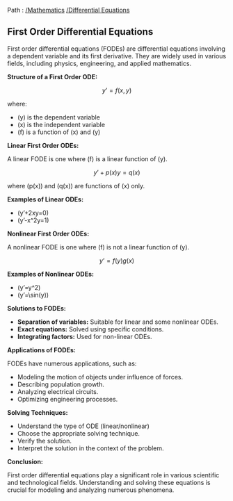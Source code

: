 Path : [/Mathematics](../../index.md) [/Differential Equations](../index.md)
## First Order Differential Equations

First order differential equations (FODEs) are differential equations involving a dependent variable and its first derivative. They are widely used in various fields, including physics, engineering, and applied mathematics.

**Structure of a First Order ODE:**

$$y’=f(x,y)$$

where:

* \(y\) is the dependent variable
* \(x\) is the independent variable
* \(f\) is a function of \(x\) and \(y\)

**Linear First Order ODEs:**

A linear FODE is one where \(f\) is a linear function of \(y\). 

$$y’+p(x)y=q(x)$$ 

where \(p(x)\) and \(q(x)\) are functions of \(x\) only.

**Examples of Linear ODEs:**

* \(y’+2xy=0\)
* \(y’-x^2y=1\)

**Nonlinear First Order ODEs:** 

A nonlinear FODE is one where \(f\) is not a linear function of \(y\).

$$y’=f(y)g(x)$$

**Examples of Nonlinear ODEs:**

* \(y’=y^2\)
* \(y’=\sin(y)\)

**Solutions to FODEs:**

* **Separation of variables:** Suitable for linear and some nonlinear ODEs.
* **Exact equations:** Solved using specific conditions.
* **Integrating factors:** Used for non-linear ODEs.

**Applications of FODEs:**

FODEs have numerous applications, such as:

* Modeling the motion of objects under influence of forces.
* Describing population growth.
* Analyzing electrical circuits.
* Optimizing engineering processes.

**Solving Techniques:**

* Understand the type of ODE (linear/nonlinear)
* Choose the appropriate solving technique.
* Verify the solution.
* Interpret the solution in the context of the problem.

**Conclusion:**

First order differential equations play a significant role in various scientific and technological fields. Understanding and solving these equations is crucial for modeling and analyzing numerous phenomena.
